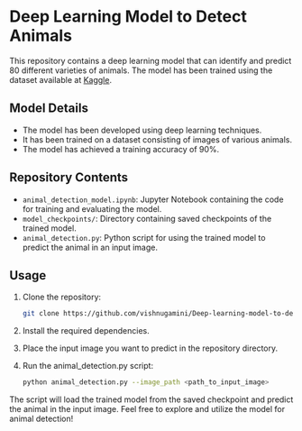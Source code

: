 # Deep Learning Model to Detect Animals

This repository contains a deep learning model that can identify and predict 80 different varieties of animals. The model has been trained using the dataset available at [Kaggle](https://www.kaggle.com/datasets/antoreepjana/animals-detection-images-dataset).

## Model Details

- The model has been developed using deep learning techniques.
- It has been trained on a dataset consisting of images of various animals.
- The model has achieved a training accuracy of 90%.

## Repository Contents

- `animal_detection_model.ipynb`: Jupyter Notebook containing the code for training and evaluating the model.
- `model_checkpoints/`: Directory containing saved checkpoints of the trained model.
- `animal_detection.py`: Python script for using the trained model to predict the animal in an input image.

## Usage

1. Clone the repository:
   ```bash
   git clone https://github.com/vishnugamini/Deep-learning-model-to-detect-animals.git
   
2. Install the required dependencies.

3. Place the input image you want to predict in the repository directory.

4. Run the animal_detection.py script:
   ```bash
   python animal_detection.py --image_path <path_to_input_image>
  The script will load the trained model from the saved checkpoint and predict the animal in the input image.
  Feel free to explore and utilize the model for animal detection!
